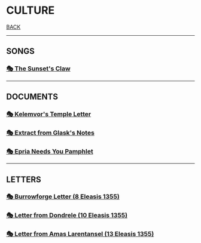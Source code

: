 # CULTURE

[BACK](../README.md)

---

## SONGS

### [🎭 The Sunset's Claw](./SUNSETS-CLAW.md)

---

## DOCUMENTS

### [🎭 Kelemvor's Temple Letter](./KELEMVORS-TEMPLE-LETTER.md)

### [🎭 Extract from Glask's Notes](./EXTRACT-FROM-GLASKS-NOTES.md)

### [🎭 Epria Needs You Pamphlet](./EPRIA-NEEDS-YOU.md)

---

## LETTERS

### [🎭 Burrowforge Letter (8 Eleasis 1355)](./BURROWFORGE-LETTER.md)

### [🎭 Letter from Dondrele (10 Eleasis 1355)](./LETTER-FROM-DONDRELE.md)

### [🎭 Letter from Amas Larentansel (13 Eleasis 1355)](./LETTER-FROM-AMAS-LARENTANSEL.md)